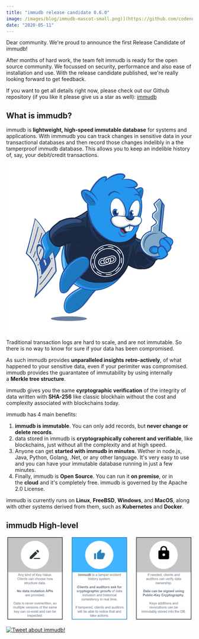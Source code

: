 ```yaml
---
title: "immudb release candidate 0.6.0"
image: /images/blog/immudb-mascot-small.png)](https://github.com/codenotary/immudb/blob/master/img/immudb-mascot-small.png
date: "2020-05-11"
---
```


Dear community. We're proud to announce the first Release Candidate of immudb!

After months of hard work, the team felt immudb is ready for the open source community. We focussed on security, performance and also ease of installation and use. With the release candidate published, we're really looking forward to get feedback.

If you want to get all details right now, please check out our Github repository (if you like it please give us a star as well): [immudb](https://github.com/codenotary/immudb)

## What is immudb?

immudb is **lightweight, high-speed immutable database** for systems and applications. With immmudb you can track changes in sensitive data in your transactional databases and then record those changes indelibly in a the tamperproof immudb database. This allows you to keep an indelible history of, say, your debit/credit transactions.[![](/images/blog/immudb-mascot-small.png)](https://github.com/codenotary/immudb/blob/master/img/immudb-mascot-small.png)

Traditional transaction logs are hard to scale, and are not immutable. So there is no way to know for sure if your data has been compromised.

As such immudb provides **unparalleled insights** **retro-actively**, of what happened to your sensitive data, even if your perimiter was compromised. immudb provides the guarantatee of immutability by using internally a **Merkle tree structure**.

immudb gives you the same **cyrptographic verification** of the integrity of data written with **SHA-256** like classic blockhain without the cost and complexity associated with blockchains today.

immudb has 4 main benefits:

1. **immudb is immutable**. You can only add records, but **never change or delete records**.
2. data stored in immudb is **cryptographically coherent and verifiable**, like blockchains, just without all the complexity and at high speed.
3. Anyone can get **started with immudb in minutes**. Wether in node.js, Java, Python, Golang, .Net, or any other language. It's very easy to use and you can have your immutable database running in just a few minutes.
4. Finally, immudb is **Open Source**. You can run it **on premise**, or in the **cloud** and it's completely free. immudb is governed by the Apache 2.0 License.

immudb is currently runs on **Linux**, **FreeBSD**, **Windows**, and **MacOS**, along with other systems derived from them, such as **Kubernetes** and **Docker**.

## **immudb High-level**

[![immudb Highlevel](/images/blog/highlevel.png "immudb highlevel overview")](https://github.com/codenotary/immudb/blob/master/img/highlevel.png)

[![Tweet about immudb!](https://camo.githubusercontent.com/65fd47cbaab26b81c38adc03ebb86ee9dd42cb5f/68747470733a2f2f696d672e736869656c64732e696f2f747769747465722f75726c2f687474702f736869656c64732e696f2e7376673f7374796c653d736f6369616c266c6162656c3d547765657425323061626f7574253230696d6d756462)](https://twitter.com/intent/tweet?text=immudb:%20lightweight,%20high-speed%20immutable%20database!&url=https://github.com/codenotary/immudb)
